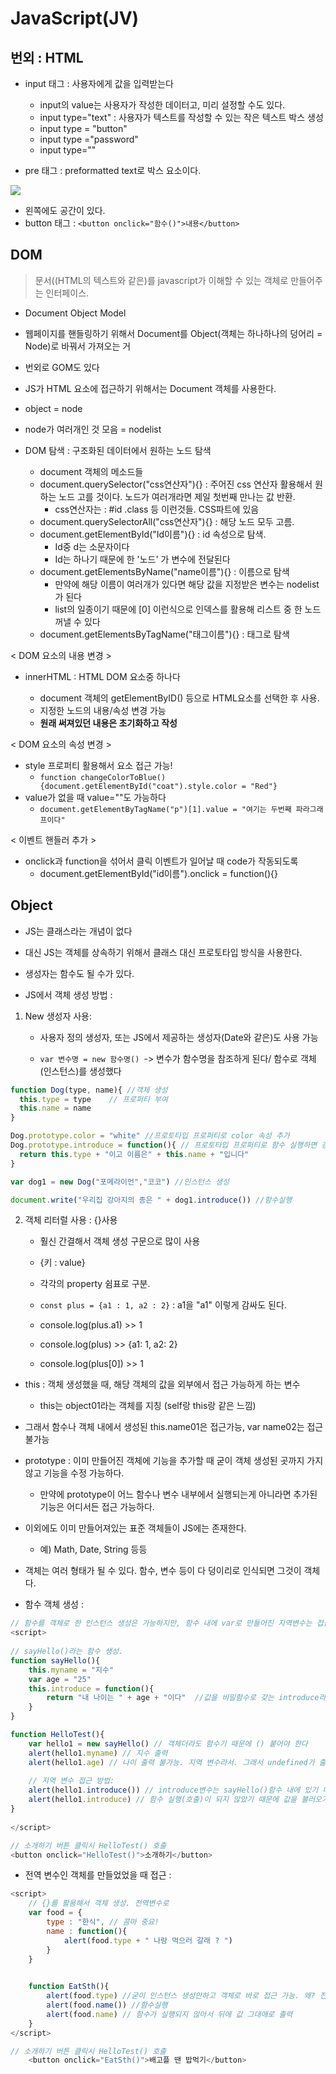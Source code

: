 # JavaScript(JV)

## 번외 : HTML

- input 태그 : 사용자에게 값을 입력받는다
  - input의 value는 사용자가 작성한 데이터고, 미리 설정할 수도 있다.
  - input type="text" : 사용자가 텍스트를 작성할 수 있는 작은 텍스트 박스 생성
  - input type = "button"
  - input type ="password"
  - input type=""

- pre 태그 : preformatted text로 박스 요소이다.

<img src="https://user-images.githubusercontent.com/96896873/150629098-f0219099-ed10-4a07-a79c-ec319a7ba148.png"/>

- 왼쪽에도 공간이 있다.
- button 태그 : `<button onclick="함수()">내용</button>`



## DOM

> 문서((HTML의 텍스트와 같은)를 javascript가 이해할 수 있는 객체로 만들어주는 인터페이스.

- Document Object Model
- 웹페이지를 핸들링하기 위해서 Document를 Object(객체는 하나하나의 덩어리 = Node)로 바꿔서 가져오는 거
- 번외로 GOM도 있다
- JS가 HTML 요소에 접근하기 위해서는 Document 객체를 사용한다.

- object = node
- node가 여러개인 것 모음 = nodelist



- DOM 탐색 : 구조화된 데이터에서 원하는 노드 탐색

  - document 객체의 메소드들
  - document.querySelector("css연산자"){}  : 주어진 css 연산자 활용해서 원하는 노드 고를 것이다. 노드가 여러개라면 제일 첫번째 만나는 값 반환. 
    - css연산자는 : #id .class 등 이런것들. CSS파트에 있음
  - document.querySelectorAll("css연산자"){} : 해당 노드 모두 고름.
  - document.getElementById("Id이름"){} :  id 속성으로 탐색.
    - Id중 d는 소문자이다
    - Id는 하나기 때문에 한 '노드' 가 변수에 전달된다
  - document.getElementsByName("name이름"){} : 이름으로 탐색
    - 만약에 해당 이름이 여러개가 있다면 해당 값을 지정받은 변수는 nodelist가 된다
    - list의 일종이기 때문에 [0] 이런식으로 인덱스를 활용해 리스트 중 한 노드 꺼낼 수 있다
  - document.getElementsByTagName("태그이름"){} : 태그로 탐색



< DOM 요소의 내용 변경 >

- innerHTML : HTML DOM 요소중 하나다

  - document 객체의 getElementByID() 등으로 HTML요소를 선택한 후 사용.
  - 지정한 노드의 내용/속성 변경 가능
  - __원래 써져있던 내용은 초기화하고 작성__

  

< DOM 요소의 속성 변경 >

- style 프로퍼티 활용해서 요소 접근 가능!
  - `function changeColorToBlue(){document.getElementById("coat").style.color = "Red"}`
- value가 없을 때 value=""도 가능하다
  - `document.getElementByTagName("p")[1].value = "여기는 두번째 파라그래프이다"`



< 이벤트 핸들러 추가 >

- onclick과 function을 섞어서 클릭 이벤트가 일어날 때 code가 작동되도록
  - document.getElementById("id이름").onclick = function(){}



## Object

- JS는 클래스라는 개념이 없다 
- 대신 JS는 객체를 상속하기 위해서 클래스 대신 프로토타입 방식을 사용한다.
- 생성자는 함수도 될 수가 있다.



- JS에서 객체 생성 방법 :

1. New 생성자 사용:

     - 사용자 정의 생성자, 또는 JS에서 제공하는 생성자(Date와 같은)도 사용 가능

     - `var 변수명 = new 함수명() `-> 변수가 함수명을 참조하게 된다/ 함수로 객체(인스턴스)를 생성했다

  ```javascript
function Dog(type, name){ //객체 생성
	this.type = type	// 프로퍼티 부여
	this.name = name
}

Dog.prototype.color = "white" //프로토타입 프로퍼티로 color 속성 추가
Dog.prototype.introduce = function(){ // 프로토타입 프로퍼티로 함수 실행하면 강아지 소개문을 리턴하는 함수 생성
    return this.type + "이고 이름은" + this.name + "입니다" 
}

var dog1 = new Dog("포메라이언","코코") //인스턴스 생성

document.write("우리집 강아지의 종은 " + dog1.introduce()) //함수실행
  ```

  

2. 객체 리터럴 사용  : {}사용

   - 훨신 간결해서 객체 생성 구문으로 많이 사용

   - {키 : value}

   - 각각의 property 쉼표로 구분.

   - `const plus = {a1 : 1, a2 : 2}` : a1을 "a1" 이렇게 감싸도 된다.

   - console.log(plus.a1) >> 1

   - console.log(plus) >> {a1: 1, a2: 2}

   - console.log(plus[0]) >> 1



- this : 객체 생성했을 때, 해당 객체의 값을 외부에서 접근 가능하게 하는 변수
  - this는 object01라는 객체를 지칭 (self랑 this랑 같은 느낌)
- 그래서 함수나 객체 내에서 생성된 this.name01은 접근가능, var name02는 접근 불가능



- prototype : 이미 만들어진 객체에 기능을 추가할 때 굳이 객체 생성된 곳까지 가지 않고 기능을 수정 가능하다.

  - 만약에 prototype이 어느 함수나 변수 내부에서 실행되는게 아니라면 추가된 기능은 어디서든 접근 가능하다.

  

- 이외에도 이미 만들어져있는 표준 객체들이 JS에는 존재한다. 
  - 예) Math, Date, String 등등



- 객체는 여러 형태가 될 수 있다. 함수, 변수 등이 다 덩이리로 인식되면 그것이 객체다.

- 함수 객체 생성 : 

```javascript
// 함수를 객체로 한 인스턴스 생성은 가능하지만, 함수 내에 var로 만들어진 지역변수는 접근 불가능
<script>
 
// sayHello()라는 함수 생성.
function sayHello(){
    this.myname = "지수"
    var age = "25"
    this.introduce = function(){
        return "내 나이는 " + age + "이다"  //값을 비밀함수로 갖는 introduce라는 지역변수
    }
}

function HelloTest(){
    var hello1 = new sayHello() // 객체더라도 함수기 때문에 () 붙어야 한다
    alert(hello1.myname) // 지수 출력
    alert(hello1.age) // 나이 출력 불가능. 지역 변수라서. 그래서 undefined가 출력된다
    
    // 지역 변수 접근 방법:
    alert(hello1.introduce()) // introduce변수는 sayHello()함수 내에 있기 때문에 age라는 지역변수 접근 가능하고 그 값을 담아서 출력해준다
    alert(hello1.introduce) // 함수 실행(호출)이 되지 않았기 때문에 값을 불러오기만 한다 값은 "function(){return " 내 나이는 "..}" 그~대로
}
    
</script>

// 소개하기 버튼 클릭시 HelloTest() 호출
<button onclick="HelloTest()">소개하기</button>
```



- 전역 변수인 객체를 만들었었을 때 접근 :

```javascript
<script>
    // {}를 활용해서 객체 생성. 전역변수로
    var food = {
        type : "한식", // 콤마 중요!
        name : function(){
            alert(food.type + " 나랑 먹으러 갈래 ? ")
        }
    }
    

    function EatSth(){
		alert(food.type) //굳이 인스턴스 생성안하고 객체로 바로 접근 가능. 왜? 전역변수니까
        alert(food.name()) //함수실행
        alert(food.name) // 함수가 실행되지 않아서 뒤에 값 그대애로 출력
    }
</script>

// 소개하기 버튼 클릭시 HelloTest() 호출
    <button onclick="EatSth()">배고플 땐 밥먹기</button>
```
